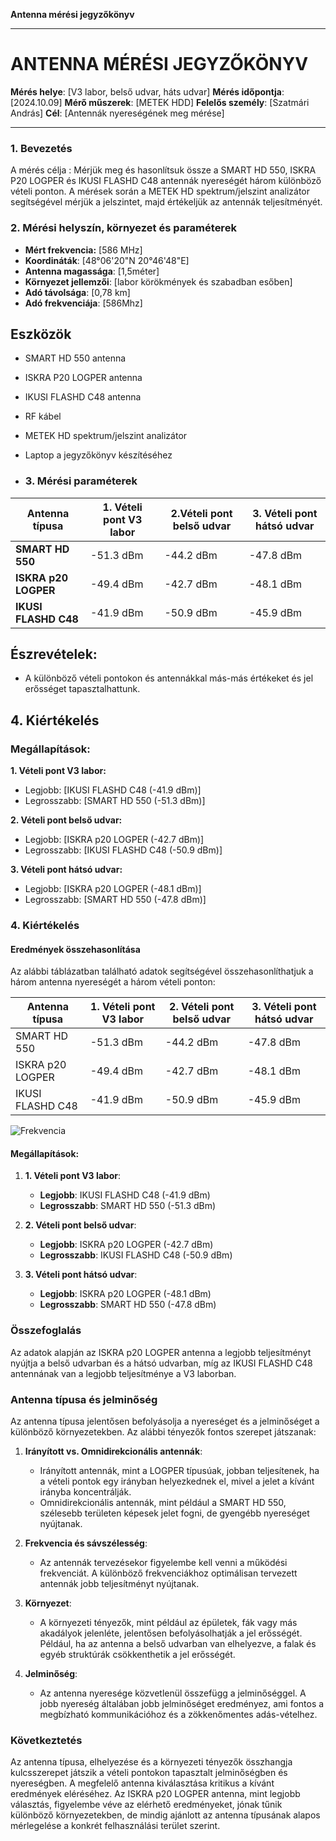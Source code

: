 **Antenna mérési jegyzőkönyv**

---

# ANTENNA MÉRÉSI JEGYZŐKÖNYV

**Mérés helye**: [V3 labor, belső udvar, háts udvar]
**Mérés időpontja**: [2024.10.09]
**Mérő műszerek**:  [METEK HDD]
**Felelős személy**: [Szatmári András]
**Cél**: [Antennák nyereségének meg mérése]

---

### 1. **Bevezetés**
A mérés célja :
Mérjük meg és hasonlítsuk össze a SMART HD 550, ISKRA P20 LOGPER és IKUSI FLASHD C48 antennák nyereségét három különböző vételi ponton. A mérések során a METEK HD spektrum/jelszint analizátor segítségével mérjük a jelszintet, majd értékeljük az antennák teljesítményét.


### 2. **Mérési helyszín, környezet és paraméterek**

- **Mért frekvencia:** [586 MHz]
- **Koordináták**: [48°06'20"N 20°46'48"E]
- **Antenna magassága**: [1,5méter]
- **Környezet jellemzői**: [labor körökmények és szabadban esőben]
- **Adó távolsága**: [0,78 km]
- **Adó frekvenciája**: [586Mhz]


## Eszközök
- SMART HD 550 antenna
- ISKRA P20 LOGPER antenna
- IKUSI FLASHD C48 antenna
- RF kábel
- METEK HD spektrum/jelszint analizátor
- Laptop a jegyzőkönyv készítéséhez

- ### 3. **Mérési paraméterek**


| Antenna típusa |1. Vételi pont V3 labor |2.Vételi pont belső udvar | 3. Vételi pont hátsó udvar |
|-------------------|--------------------|-------------------|--------------------------|
| **SMART HD 550**      | -51.3 dBm        | -44.2 dBm         | -47.8 dBm             |
| **ISKRA p20 LOGPER**  | -49.4 dBm        | -42.7 dBm         | -48.1 dBm             |
| **IKUSI FLASHD C48**  | -41.9 dBm        | -50.9 dBm         | -45.9 dBm             |

## Észrevételek:
- A különböző vételi pontokon és antennákkal más-más értékeket és jel erősséget tapasztalhattunk.

## 4. Kiértékelés

### Megállapítások:
**1. Vételi pont V3 labor:**

- Legjobb: [IKUSI FLASHD C48 (-41.9 dBm)]
- Legrosszabb: [SMART HD 550 (-51.3 dBm)]

**2. Vételi pont belső udvar:**

- Legjobb: [ISKRA p20 LOGPER (-42.7 dBm)]
- Legrosszabb: [IKUSI FLASHD C48 (-50.9 dBm)]

**3. Vételi pont hátsó udvar:**

- Legjobb: [ISKRA p20 LOGPER (-48.1 dBm)]
- Legrosszabb: [SMART HD 550 (-47.8 dBm)]

### 4. Kiértékelés

#### Eredmények összehasonlítása

Az alábbi táblázatban található adatok segítségével összehasonlíthatjuk a három antenna nyereségét a három vételi ponton:

| Antenna típusa         | 1. Vételi pont V3 labor | 2. Vételi pont belső udvar | 3. Vételi pont hátsó udvar |
|------------------------|-------------------------|----------------------------|-----------------------------|
| SMART HD 550           | -51.3 dBm               | -44.2 dBm                  | -47.8 dBm                   |
| ISKRA p20 LOGPER      | -49.4 dBm               | -42.7 dBm                  | -48.1 dBm                   |
| IKUSI FLASHD C48      | -41.9 dBm               | -50.9 dBm                  | -45.9 dBm                   |

![Frekvencia](file:///U:/pictures/m%C3%A9r%C3%A9si%20k%C3%B6nyv/its_snapshot_0004.bmp)

#### Megállapítások:

1. **1. Vételi pont V3 labor**:
   - **Legjobb**: IKUSI FLASHD C48 (-41.9 dBm)
   - **Legrosszabb**: SMART HD 550 (-51.3 dBm)

2. **2. Vételi pont belső udvar**:
   - **Legjobb**: ISKRA p20 LOGPER (-42.7 dBm)
   - **Legrosszabb**: IKUSI FLASHD C48 (-50.9 dBm)

3. **3. Vételi pont hátsó udvar**:
   - **Legjobb**: ISKRA p20 LOGPER (-48.1 dBm)
   - **Legrosszabb**: SMART HD 550 (-47.8 dBm)

### Összefoglalás
Az adatok alapján az ISKRA p20 LOGPER antenna a legjobb teljesítményt nyújtja a belső udvarban és a hátsó udvarban, míg az IKUSI FLASHD C48 antennának van a legjobb teljesítménye a V3 laborban.

### Antenna típusa és jelminőség

Az antenna típusa jelentősen befolyásolja a nyereséget és a jelminőséget a különböző környezetekben. Az alábbi tényezők fontos szerepet játszanak:

1. **Irányított vs. Omnidirekcionális antennák**:
   - Irányított antennák, mint a LOGPER típusúak, jobban teljesítenek, ha a vételi pontok egy irányban helyezkednek el, mivel a jelet a kívánt irányba koncentrálják.
   - Omnidirekcionális antennák, mint például a SMART HD 550, szélesebb területen képesek jelet fogni, de gyengébb nyereséget nyújtanak.

2. **Frekvencia és sávszélesség**:
   - Az antennák tervezésekor figyelembe kell venni a működési frekvenciát. A különböző frekvenciákhoz optimálisan tervezett antennák jobb teljesítményt nyújtanak.

3. **Környezet**:
   - A környezeti tényezők, mint például az épületek, fák vagy más akadályok jelenléte, jelentősen befolyásolhatják a jel erősségét. Például, ha az antenna a belső udvarban van elhelyezve, a falak és egyéb struktúrák csökkenthetik a jel erősségét.

4. **Jelminőség**:
   - Az antenna nyeresége közvetlenül összefügg a jelminőséggel. A jobb nyereség általában jobb jelminőséget eredményez, ami fontos a megbízható kommunikációhoz és a zökkenőmentes adás-vételhez.

### Következtetés

Az antenna típusa, elhelyezése és a környezeti tényezők összhangja kulcsszerepet játszik a vételi pontokon tapasztalt jelminőségben és nyereségben. A megfelelő antenna kiválasztása kritikus a kívánt eredmények eléréséhez. Az ISKRA p20 LOGPER antenna, mint legjobb választás, figyelembe véve az elérhető eredményeket, jónak tűnik különböző környezetekben, de mindig ajánlott az antenna típusának alapos mérlegelése a konkrét felhasználási terület szerint.




